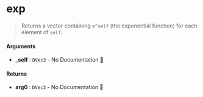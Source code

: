 # exp

>  Returns a vector containing `e^self` (the exponential function) for each element of
>  `self`.

#### Arguments

- **\_self** : `DVec3` \- No Documentation 🚧

#### Returns

- **arg0** : `DVec3` \- No Documentation 🚧